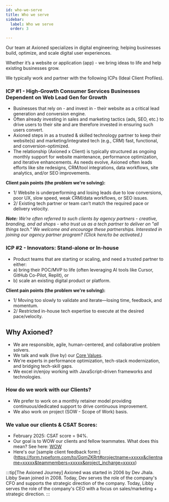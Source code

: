 ```yaml
---
id: who-we-serve
title: Who we serve
sidebar:
  label: Who we serve
  order: 3

---
```


Our team at Axioned specializes in digital engineering; helping businesses build, optimize, and scale digital user experiences. 

Whether it’s a website or application (app) - we bring ideas to life and help existing businesses grow.

We typically work and partner with the following ICPs (Ideal Client Profiles).

### ICP #1 - High-Growth Consumer Services Businesses Dependent on Web Lead Gen for Growth
- Businesses that rely on - and invest in - their website as a critical lead generation and conversion engine.
- Often already investing in sales and marketing tactics (ads, SEO, etc.) to drive users to their site and are therefore invested in ensuring such users convert.
-	Axioned steps in as a trusted & skilled technology partner to keep their website(s) and marketing/integrated tech (e.g., CRM) fast, functional, and conversion-optimized.
- The relationship (Axioned x Client) is typically structured as ongoing monthly support for website maintenance, performance optimization, and iterative enhancements. As needs evolve, Axioned often leads efforts like site redesigns, CRM/tool integrations, data workflows, site analytics, and/or SEO improvements.

**Client pain points (the problem we're solving):**
- 1/ Website is underperforming and losing leads due to low conversions, poor UX, slow speed, weak CRM/data workflows, or SEO issues.
- 2/ Existing tech partner or team can’t match the required pace or delivery velocity.

***Note:*** *We’re often referred to such clients by agency partners - creative, branding, and ad shops - who trust us as a tech partner to deliver on "all things tech." We welcome and encourage these partnerships. Interested in joining our agency partner program? (Click here/to be activated.)*

### ICP #2 - Innovators: Stand-alone or In-house
- Product teams that are starting or scaling, and need a trusted partner to either:
- a) bring their POC/MVP to life (often leveraging AI tools like Cursor, GitHub Co-Pilot, Replit), or
- b) scale an existing digital product or platform.

**Client pain points (the problem we're solving):**
- 1/ Moving too slowly to validate and iterate—losing time, feedback, and momentum.
- 2/ Restricted in-house tech expertise to execute at the desired pace/velocity.

## Why Axioned?
- We are responsible, agile, human-centered, and collaborative problem solvers.
- We talk and walk (live by) our [Core Values](playbook/core-values/).
- We're experts in performance optimization, tech-stack modernization, and bridging tech-skill gaps.
- We excel in/enjoy working with JavaScript-driven frameworks and technologies.

### How do we work with our Clients?
- We prefer to work on a monthly retainer model providing continuous/dedicated support to drive continuous improvement.
- We also work on project (SOW - Scope of Work) basis.

### We value our clients & CSAT Scores:
- February 2025: CSAT score = 94%.
- Our goal is to WOW our clients and fellow teammates. What does this mean? See here: [WOW](/playbook/wow) 
- Here's our [sample client feedback form:] (https://form.typeform.com/to/GqmZKRrt#projectname=xxxxx&clientname=xxxxx&teammembers=xxxxx&project_incharge=xxxxx)

:::tip[The Axioned Journey]
Axioned was started in 2006 by Dev Jhala. Libby Swan joined in 2008. Today, Dev serves the role of the company's CFO and supports the strategic direction of the company. Today, Libby serves the role of the company's CEO with a focus on sales/marketing + strategic direction.
:::
